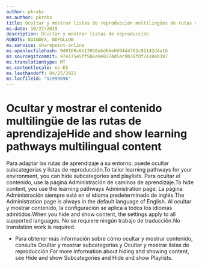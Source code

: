 ```yaml
---
author: pkrebs
ms.author: pkrebs
title: Ocultar y mostrar listas de reproducción multilingües de rutas de aprendizaje
ms.date: 10/27/2019
description: Ocultar y mostrar listas de reproducción
ROBOTS: NOINDEX, NOFOLLOW
ms.service: sharepoint-online
ms.openlocfilehash: 9d0169c6b13930ebd66e6994d4782c91142d4a16
ms.sourcegitcommit: 97e175e5ff5b6a9e0274d5ec9b39fdf7e18eb387
ms.translationtype: MT
ms.contentlocale: es-ES
ms.lasthandoff: 04/25/2021
ms.locfileid: "51999696"
---
```

# <a name="hide-and-show-learning-pathways-multilingual-content"></a><span data-ttu-id="68f09-103">Ocultar y mostrar el contenido multilingüe de las rutas de aprendizaje</span><span class="sxs-lookup"><span data-stu-id="68f09-103">Hide and show learning pathways multilingual content</span></span> 

<span data-ttu-id="68f09-104">Para adaptar las rutas de aprendizaje a su entorno, puede ocultar subcategorías y listas de reproducción.</span><span class="sxs-lookup"><span data-stu-id="68f09-104">To tailor learning pathways for your environment, you can hide subcategories and playlists.</span></span> <span data-ttu-id="68f09-105">Para ocultar el contenido, use la página Administración de caminos de aprendizaje.</span><span class="sxs-lookup"><span data-stu-id="68f09-105">To hide content, you use the learning pathways Administration page.</span></span> <span data-ttu-id="68f09-106">La página Administración siempre está en el idioma predeterminado de inglés.</span><span class="sxs-lookup"><span data-stu-id="68f09-106">The Administration page is always in the default language of English.</span></span> <span data-ttu-id="68f09-107">Al ocultar y mostrar contenido, la configuración se aplica a todos los idiomas admitidos.</span><span class="sxs-lookup"><span data-stu-id="68f09-107">When you hide and show content, the settings apply to all supported languages.</span></span> <span data-ttu-id="68f09-108">No se requiere ningún trabajo de traducción.</span><span class="sxs-lookup"><span data-stu-id="68f09-108">No translation work is required.</span></span> 

- <span data-ttu-id="68f09-109">Para obtener más información sobre cómo ocultar y mostrar contenido, consulta Ocultar y mostrar subcategorías y Ocultar y mostrar listas de reproducción.</span><span class="sxs-lookup"><span data-stu-id="68f09-109">For more information about hiding and showing content, see Hide and show Subcategories and Hide and show Playlists.</span></span> 



